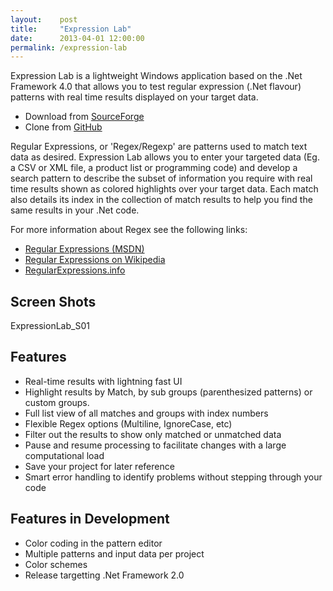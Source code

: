 ```yaml
---
layout:    post
title:     "Expression Lab"
date:      2013-04-01 12:00:00
permalink: /expression-lab
---
```


Expression Lab is a lightweight Windows application based on the .Net Framework 4.0 that allows you
to test regular expression (.Net flavour) patterns with real time results displayed on your target
data.

* Download from [SourceForge](https://sourceforge.net/projects/expression-lab/files/latest/download)
* Clone from [GitHub](https://github.com/cavaliercoder/expression-lab)

Regular Expressions, or 'Regex/Regexp' are patterns used to match text data as desired. Expression
Lab allows you to enter your targeted data (Eg. a CSV or XML file, a product list or programming
code) and develop a search pattern to describe the subset of information you require with real time
results shown as colored highlights over your target data. Each match also details its index in the
collection of match results to help you find the same results in your .Net code.

For more information about Regex see the following links:

* [Regular Expressions (MSDN)](http://msdn.microsoft.com/en-au/library/az24scfc.aspx)
* [Regular Expressions on Wikipedia](http://en.wikipedia.org/wiki/Regular_expression)
* [RegularExpressions.info](http://www.regular-expressions.info/)

## Screen Shots

ExpressionLab_S01

## Features

* Real-time results with lightning fast UI
* Highlight results by Match, by sub groups (parenthesized patterns) or custom groups.
* Full list view of all matches and groups with index numbers
* Flexible Regex options (Multiline, IgnoreCase, etc)
* Filter out the results to show only matched or unmatched data
* Pause and resume processing to facilitate changes with a large computational load
* Save your project for later reference
* Smart error handling to identify problems without stepping through your code

## Features in Development

* Color coding in the pattern editor
* Multiple patterns and input data per project
* Color schemes
* Release targetting .Net Framework 2.0